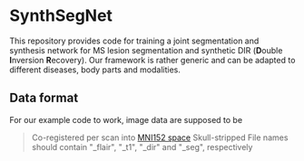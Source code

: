 # SynthSegNet
This repository provides code for training a joint segmentation and synthesis network for MS lesion segmentation and synthetic DIR (**D**ouble **I**nversion **R**ecovery).
Our framework is rather generic and can be adapted to different diseases, body parts and modalities.

Data format
-----------
For our example code to work, image data are supposed to be
> Co-registered per scan into [MNI152 space](http://www.bic.mni.mcgill.ca/ServicesAtlases/ICBM152NLin2009)
> Skull-stripped
> File names should contain "_flair", "_t1", "_dir" and "_seg", respectively
